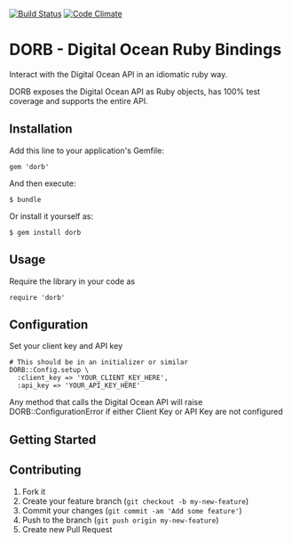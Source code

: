 [![Build Status](https://travis-ci.org/exempla/dorb.png)](https://travis-ci.org/exempla/dorb)
[![Code Climate](https://codeclimate.com/github/exempla/dorb.png)](https://codeclimate.com/github/exempla/dorb)
# DORB - Digital Ocean Ruby Bindings

Interact with the Digital Ocean API in an idiomatic ruby way.

DORB exposes the Digital Ocean API as Ruby objects, has 100% test coverage and supports the entire API.

## Installation

Add this line to your application's Gemfile:

    gem 'dorb'

And then execute:

    $ bundle

Or install it yourself as:

    $ gem install dorb

## Usage

Require the library in your code as

    require 'dorb'


## Configuration

Set your client key and API key

    # This should be in an initializer or similar
    DORB::Config.setup \
      :client_key => 'YOUR_CLIENT_KEY_HERE',
      :api_key => 'YOUR_API_KEY_HERE'

Any method that calls the Digital Ocean API will raise DORB::ConfigurationError if either Client Key or API Key are not configured

## Getting Started



## Contributing

1. Fork it
2. Create your feature branch (`git checkout -b my-new-feature`)
3. Commit your changes (`git commit -am 'Add some feature'`)
4. Push to the branch (`git push origin my-new-feature`)
5. Create new Pull Request
